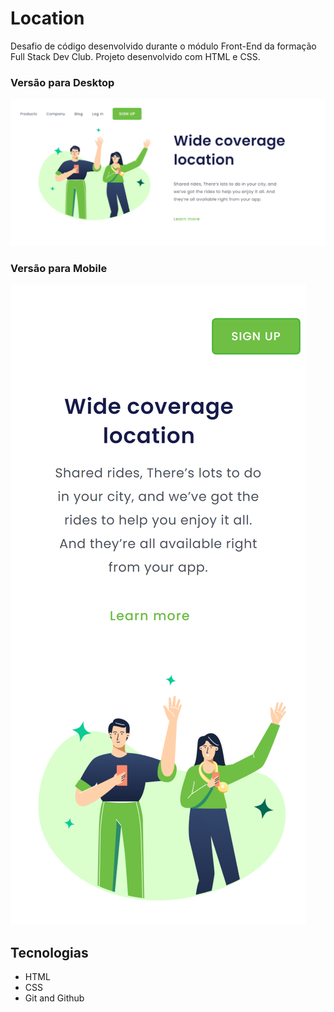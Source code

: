 # Location

Desafio de código desenvolvido durante o módulo Front-End da formação Full Stack Dev Club. Projeto desenvolvido com HTML e CSS.

### Versão para Desktop

![screenshot](img/projeto-location-desktop.png)

### Versão para Mobile

![screenshot](img/mobile.png)


## Tecnologias

- HTML
- CSS
- Git and Github
